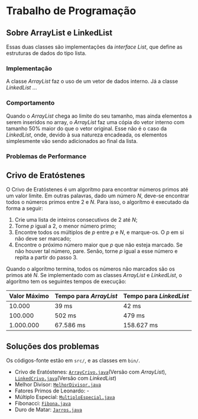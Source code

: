 # Trabalho de Programação	

## Sobre ArrayList e LinkedList

Essas duas classes são implementações da _interface List_, que define as estruturas de dados do tipo lista.

### Implementação

A classe _ArrayList_ faz o uso de um vetor de dados interno. Já a classe _LinkedList_ ...

### Comportamento

Quando o _ArrayList_ chega ao limite do seu tamanho, mas ainda elementos a serem inseridos no array, o _ArrayList_ faz uma cópia do vetor interno com tamanho 50% maior do que o vetor original. Esse não é o caso da _LinkedList_, onde, devido à sua natureza encadeada, os elementos simplesmente vão sendo adicionados ao final da lista.

### Problemas de Performance

## Crivo de Eratóstenes

O Crivo de Eratóstenes é um algorítmo para encontrar números primos até um valor limite. Em outras palavras, dado um número _N_, deve-se encontrar todos o números primos entre 2 e _N_. Para isso, o algorítmo é executado da forma a seguir:

1. Crie uma lista de inteiros consecutivos de 2 até _N_;
2. Torne _p_ igual a 2, o menor número primo;
3. Encontre todos os múltiplos de _p_ entre _p_ e _N_, e marque-os. O _p_ em si não deve ser marcado;
4. Encontre o próximo número maior que _p_ que não esteja marcado. Se não houver tal número, pare. Senão, torne _p_ igual a esse número e repita a partir do passo 3.

Quando o algorítmo termina, todos os números não marcados são os primos até _N_. Se implementado com as classes _ArrayList_ e _LinkedList_, o algorítmo tem os seguintes tempos de execução:

Valor Máximo | Tempo para _ArrayList_ | Tempo para _LinkedList_
-------------|------------------------|------------------------
10.000 | 39 ms | 42 ms
100.000 | 502 ms | 479 ms
1.000.000 | 67.586 ms | 158.627 ms

## Soluções dos problemas

Os códigos-fonte estão em `src/`, e as classes em `bin/`.

* Crivo de Eratóstenes: [`ArrayCrivo.java`](src/ArrayCrivo.java)(Versão com _ArrayList_), [`LinkedCrivo.java`](src/LinkedCrivo.java)(Versão com _LinkedList_)
* Melhor Divisor: [`MelhorDivisor.java`](src/MelhorDivisor.java)
* Fatores Primos de Leonardo: -
* Múltiplo Especial: [`MultiploEspecial.java`](src/MultiploEspecial.java)
* Fibonacci: [`Fibona.java`](src/Fibona.java)
* Duro de Matar: [`Jarros.java`](src/Jarros.java)